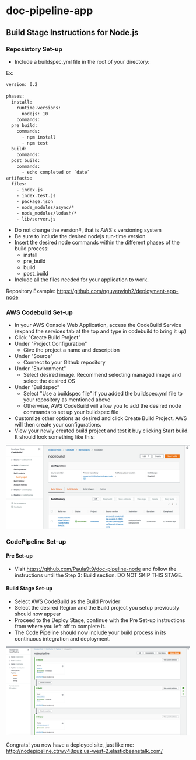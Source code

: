 # doc-pipeline-app

## Build Stage Instructions for Node.js

### Reposistory Set-up
- Include a buildspec.yml file in the root of your directory:

Ex:

```
version: 0.2

phases:
  install:
    runtime-versions:
      nodejs: 10  
    commands:
  pre_build:
    commands:
      - npm install
      - npm test
  build:
    commands:
  post_build:
    commands:
      - echo completed on `date`
artifacts:
  files:
    - index.js
    - index.test.js
    - package.json
    - node_modules/async/*
    - node_modules/lodash/*
    - lib/server.js
```

- Do not change the version#, that is AWS's versioning system
- Be sure to include the desired nodejs run-time version
- Insert the desired node commands within the different phases of the build process:
  - install
  - pre_build
  - build
  - post_build
- Include all the files needed for your application to work.

Repository Example: https://github.com/nguyenvinh2/deployment-app-node

### AWS Codebuild Set-up

- In your AWS Console Web Application, access the CodeBuild Service (expand the services tab at the top and type in codebuild to bring it up)
- Click "Create Build Project"
- Under "Project Configuration"
  - Give the project a name and description
- Under "Source"
  - Connect to your Github repository
- Under "Environment"
  - Select desired image. Recommend selecting managed image and select the desired OS
- Under "Buildspec"
  - Select "Use a buildspec file" if you added the buildspec.yml file to your repository as mentioned above
  - Otherwise, AWS CodeBuild will allow you to add the desired node commands to set up your buildspec file
- Customize other options as desired and click Create Build Project. AWS will then create your configurations.
- View your newly created build project and test it buy clicking Start build. It should look something like this:

![Build](./assets/build.png)

### CodePipeline Set-up

#### Pre Set-up

- Visit https://github.com/Paula9t9/doc-pipeline-node and follow the instructions
until the Step 3: Build section. DO NOT SKIP THIS STAGE.

#### Build Stage Set-up

- Select AWS CodeBuild as the Build Provider
- Select the desired Region and the Build project you setup previously should now appear
- Proceed to the Deploy Stage, continue with the Pre Set-up instructions from where you left off to complete it.
- The Code Pipeline should now include your build process in its continuous integration and deployment.

![cicd](./assets/cicd.png)

Congrats! you now have a deployed site, just like me:
http://nodepipeline.ctrwv48puz.us-west-2.elasticbeanstalk.com/
